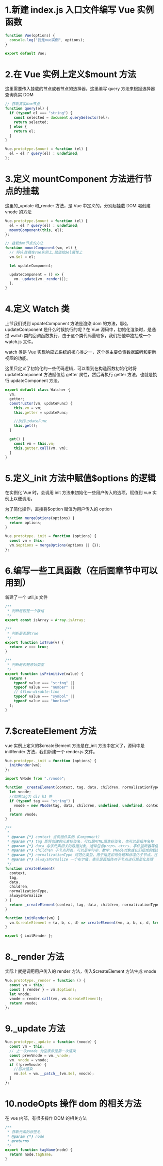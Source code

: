 # 1.新建 index.js 入口文件编写 Vue 实例函数

```js
function Vue(options) {
  console.log("我是vue实例", options);
}

export default Vue;
```

# 2.在 Vue 实例上定义$mount 方法

这里需要传入挂载的节点或者节点的选择器，这里编写 query 方法来根据选择器查询真实 DOM

```js
// 获取真实dom节点
function query(el) {
  if (typeof el === "string") {
    const selected = document.querySelector(el);
    return selected;
  } else {
    return el;
  }
}

Vue.prototype.$mount = function (el) {
  el = el ? query(el) : undefined;
};
```

# 3.定义 mountComponent 方法进行节点的挂载

这里的\_update 和\_render 方法，是 Vue 中定义的，分别起挂载 DOM 喝创建 vnode 的方法

```js
Vue.prototype.$mount = function (el) {
  el = el ? query(el) : undefined;
  mountComponent(this, el);
};

// 挂载dom节点的方法
function mountComponent(vm, el) {
  // 将el挂载在vue实例上,赋值给$el属性上
  vm.$el = el;

  let updateComponent;

  updateComponent = () => {
    vm._update(vm._render());
  };
}
```

# 4.定义 Watch 类

上节我们说到 updateComponent 方法是渲染 dom 的方法，那么 updateComponent 是什么时候执行的呢？在 Vue 源码中，初始化渲染时，是通过 watch 类的回调函数执行，由于这个类代码量较多，我们把他单独抽成一个 watch.js 文件。

watch 类是 Vue 实现响应式系统的核心类之一，这个类主要负责数据监听和更新视图的功能。

这里只定义了初始化的一些代码逻辑，可以看到在构造函数初始化时将 updateComponent 方法赋值给 getter 属性，然后再执行 getter 方法，也就是执行 updateComponent 方法。

```js
export default class Watcher {
  vm;
  getter;
  constructor(vm, updateFunc) {
    this.vm = vm;
    this.getter = updateFunc;

    //执行updateFunc
    this.get();
  }

  get() {
    const vm = this.vm;
    this.getter.call(vm, vm);
  }
}
```

# 5.定义\_init 方法中赋值$options 的逻辑

在实例化 Vue 时，会调用 init 方法来初始化一些用户传入的选项，赋值到 vue 实例上以便调用。

为了简化操作，直接将$option 赋值为用户传入的 option

```js
function mergeOptions(options) {
  return options;
}

Vue.prototype._init = function (options) {
  const vm = this;
  vm.$options = mergeOptions(options || {});
};
```

# 6.编写一些工具函数（在后面章节中可以用到）

新建了一个 util.js 文件

```js
/**
 * 判断是否是一个数组
 */
export const isArray = Array.isArray;

/**
 * 判断是否是true
 */
export function isTrue(v) {
  return v === true;
}

/**
 * 判断是否是原始类型
 */
export function isPrimitive(value) {
  return (
    typeof value === "string" ||
    typeof value === "number" ||
    // $flow-disable-line
    typeof value === "symbol" ||
    typeof value === "boolean"
  );
}
```

# 7.$createElement 方法

vue 实例上定义的$createElement 方法是在\_init 方法中定义了，源码中是 initRender 方法，我们新建一个 render.js 文件。

```js
Vue.prototype._init = function (options) {
  initRender(vm);
};

import VNode from "./vnode";

function _createElement(context, tag, data, children, normalizationType) {
  let vnode;
  //如果tag为 div h1 等
  if (typeof tag === "string") {
    vnode = new VNode(tag, data, children, undefined, undefined, context);
  }
  return vnode;
}

/**
 *
 * @param {*} context 当前组件实例（Component）
 * @param {*} tag 即将创建的元素标签名，可以是HTML原生标签名，也可以是组件名称
 * @param {*} data 与该元素相关的数据对象，通常包含props、attrs、事件监听器等信息
 * @param {*} children 子节点列表，可以是字符串、数字、VNode对象或它们组成的数组
 * @param {*} normalizationType 规范化类型，用于指定如何处理和标准化子节点。在Vue中，这是一个内部使用的标志位，用于优化更新过程
 * @param {*} alwaysNormalize 一个布尔值，表示是否始终对子节点进行规范化处理
 */
function createElement(
  context,
  tag,
  data,
  children,
  normalizationType,
  alwaysNormalize
) {
  return _createElement(context, tag, data, children, normalizationType);
}

function initRender(vm) {
  vm.$createElement = (a, b, c, d) => createElement(vm, a, b, c, d, true);
}

export { initRender };
```

# 8.\_render 方法

实际上就是调用用户传入的 render 方法，传入$createElement 方法生成 vnode

```js
Vue.prototype._render = function () {
  const vm = this;
  const { render } = vm.$options;
  let vnode;
  vnode = render.call(vm, vm.$createElement);
  return vnode;
};
```

# 9.\_update 方法

```js
Vue.prototype._update = function (vnode) {
  const vm = this;
  // 上一次vnode 为空表示是第一次渲染
  const prevVnode = vm._vnode;
  vm._vnode = vnode;
  if (!prevVnode) {
    //初次渲染
    vm.$el = vm.__patch__(vm.$el, vnode);
  }
};
```

# 10.nodeOpts 操作 dom 的相关方法

在 vue 内部，有很多操作 DOM 的相关方法

```js
/**
 * 获取元素的标签名
 * @param {*} node
 * @returns
 */
export function tagName(node) {
  return node.tagName;
}
```
